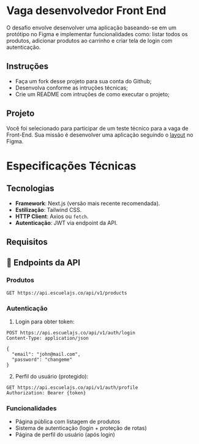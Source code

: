 # Vaga desenvolvedor Front End

O desafio envolve desenvolver uma aplicação baseando-se em um protótipo no Figma e implementar funcionalidades como: listar todos os produtos, adicionar produtos ao carrinho e criar tela de login com autenticação.  

## Instruções
- Faça um fork desse projeto para sua conta do Github;
- Desenvolva conforme as intruções técnicas;
- Crie um README com intruções de como executar o projeto;
  
## Projeto
Você foi selecionado para participar de um teste técnico para a vaga de Front-End. Sua missão é desenvolver uma aplicação seguindo o [layout](https://www.figma.com/file/HYMUQxxwvGfSHeQMyY6ZKM/Teste-Front-end?type=design&node-id=604%3A431&mode=design&t=TFNLa19Qm8W8AH2J-1) no Figma. 

# Especificações Técnicas

## Tecnologias
- **Framework**: Next.js (versão mais recente recomendada).
- **Estilização**: Tailwind CSS.
- **HTTP Client**: Axios ou `fetch`.
- **Autenticação**: JWT via endpoint da API.

## Requisitos

## 🔌 Endpoints da API

### Produtos
```http
GET https://api.escuelajs.co/api/v1/products
```

### Autenticação
1. Login para obter token:
```http
POST https://api.escuelajs.co/api/v1/auth/login
Content-Type: application/json

{
  "email": "john@mail.com",
  "password": "changeme"
}
```

2. Perfil do usuário (protegido):
```http
GET https://api.escuelajs.co/api/v1/auth/profile
Authorization: Bearer {token}
```

### Funcionalidades
- Página pública com listagem de produtos
- Sistema de autenticação (login + proteção de rotas)
- Página de perfil do usuário (após login)

  
